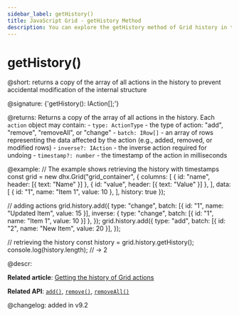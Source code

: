 ```yaml
---
sidebar_label: getHistory()
title: JavaScript Grid - getHistory Method 
description: You can explore the getHistory method of Grid history in the documentation of the DHTMLX JavaScript UI library. Browse developer guides and API reference, try out code examples and live demos, and download a free 30-day evaluation version of DHTMLX Suite.
---
```


# getHistory()

@short: returns a copy of the array of all actions in the history to prevent accidental modification of the internal structure

@signature: {'getHistory(): IAction[];'}

@returns:
Returns a copy of the array of all actions in the history. Each `action` object may contain:
    - `type: ActionType` - the type of action: "add", "remove", "removeAll", or "change"
    - `batch: IRow[]` - an array of rows representing the data affected by the action (e.g., added, removed, or modified rows)
    - `inverse?: IAction` - the inverse action required for undoing 
    - `timestamp?: number` - the timestamp of the action in milliseconds 

@example:
// The example shows retrieving the history with timestamps
const grid = new dhx.Grid("grid_container", {
    columns: [
        { id: "name", header: [{ text: "Name" }] },
        { id: "value", header: [{ text: "Value" }] },
    ],
    data: [
        { id: "1", name: "Item 1", value: 10 },
    ],
    history: true
});

// adding actions
grid.history.add({
    type: "change",
    batch: [{ id: "1", name: "Updated Item", value: 15 }],
    inverse: { type: "change", batch: [{ id: "1", name: "Item 1", value: 10 }] },
});
grid.history.add({
    type: "add",
    batch: [{ id: "2", name: "New Item", value: 20 }],
});

// retrieving the history
const history = grid.history.getHistory();
console.log(history.length); // -> 2

@descr:

**Related article**: [Getting the history of Grid actions](grid/usage_history.md/#getting-the-history-of-grid-actions)

**Related API**: [`add()`](grid/api/history/add_method.md), [`remove()`](grid/api/history/remove_method.md), [`removeAll()`](grid/api/history/removeall_method.md)

@changelog:
added in v9.2